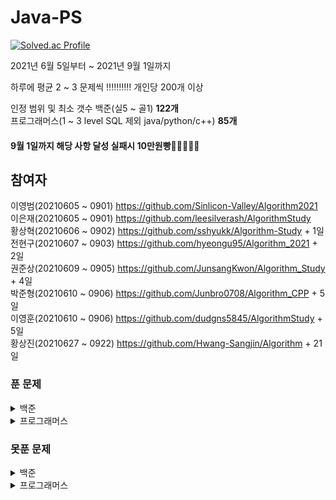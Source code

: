 # Java-PS

[![Solved.ac Profile](http://mazassumnida.wtf/api/v2/generate_badge?boj=dudqja8847)](https://solved.ac/dudqja8847/)  

2021년 6월 5일부터 ~ 2021년 9월 1일까지

하루에 평균 2 ~ 3 문제씩 ‼‼‼‼‼ 개인당 200개 이상 

인정 범위 및 최소 갯수
백준(실5 ~ 골1) **122개**  
프로그래머스(1 ~ 3 level SQL 제외 java/python/c++) **85개**  

#### 9월 1일까지 해당 사항 달성 실패시 10만원빵🤲🤲🤲🤲🤲  

## 참여자  
이영범(20210605 ~ 0901) https://github.com/Sinlicon-Valley/Algorithm2021  
이은재(20210605 ~ 0901) https://github.com/leesilverash/AlgorithmStudy  
황상혁(20210606 ~ 0902) https://github.com/sshyukk/Algorithm-Study + 1일  
전현구(20210607 ~ 0903) https://github.com/hyeongu95/Algorithm_2021 + 2일  
권준상(20210609 ~ 0905) https://github.com/JunsangKwon/Algorithm_Study + 4일  
박준형(20210610 ~ 0906) https://github.com/Junbro0708/Algorithm_CPP + 5일  
이영훈(20210610 ~ 0906) https://github.com/dudgns5845/AlgorithmStudy + 5일  
황상진(20210627 ~ 0922) https://github.com/Hwang-Sangjin/Algorithm + 21일  

### 푼 문제
<details>
    <summary>백준</summary>

| 문제 | 제목 | 유형 | 비고 |
|:------:|:------:|:------:|:------:|
|백준 1003|피보나치 함수|DP|⁉|
|백준 1010|다리 놓기|DP||
|백준 1026|보물|Sorting||
|백준 1051|숫자 정사각형|Implement, Brute Force||
|백준 1158|요세푸스 문제|Queue||
|백준 1292|쉽게 푸는 문제|Implement||
|백준 1389|케빈 베이컨의 6단계 법칙|Floyd Warshall, BFS||
|백준 1406|에디터|Stack||
|백준 1439|뒤집개|Greedy||
|백준 1461|도서관|Greedy||
|백준 1463|뒤집개|DP|💦|
|백준 1475|방번호|Implement||
|백준 1620|나는야 포켓몬 마스터 이다솜|HashMap||
|백준 1655|가운데를 말해요|Priority Queue||
|백준 1697|숨바꼭질|BFS||
|백준 1744|수 묶기|Greedy||
|백준 1753|최단경로|Dijkstra, Priority Queue||
|백준 1759|암호 만들기|Combination, Backtracking||
|백준 1874|스택 수열|Stack||
|백준 1904|01타일|DP||
|백준 1916|최소비용 구하기|Dijkstra, Priority Queue||
|백준 1926|그림|BFS||
|백준 1927|최소 힙|Priority Queue||
|백준 1931|회의실 배정|Greedy||
|백준 1946|신입사원|Greedy||
|백준 1966|프린터 Queue|Queue, Priority Queue||
|백준 1987|알파벳|DFS||
|백준 2164|카드 2|Queue||
|백준 2212|센서|Greedy||
|백준 2407|조합|Combination, DP||
|백준 2457|공주님의 정원|Greedy|💦|
|백준 2493|탑|Stack||
|백준 2577|숫자의 개수|String||
|백준 2583|영역 구하기|BFS||
|백준 2644|촌수계산|BFS||
|백준 2696|중앙값 구하기|Priority Queue||
|백준 2799|블라인드|Implement||
|백준 2839|설탕배달|DP||
|백준 2847|게임을 만든 동준이|Greedy||
|백준 2947|나무조각|Simulation||
|백준 2960|에라토스테네스의 체|Implement||
|백준 3190|뱀|Implement||
|백준 4179|불!|BFS||
|백준 4963|섬의 개수|BFS||
|백준 5430|AC|Implement||
|백준 5567|결혼식|Implement, Graph Search, BFS||
|백준 6593|상범 빌딩|Graph, BFS||
|백준 6603|로또|Combination, Backtracking||
|백준 7576|토마토|BFS||
|백준 7562|나이트의 이동|BFS||
|백준 9184|신나는 함수 실행|DP||
|백준 9461|파도반 수열|DP||
|백준 9625|BABBA|DP||
|백준 9663|N-Queen|Backtracking|💦|
|백준 10026|적록색약|BFS||
|백준 10157|자리배정|Implement||
|백준 10807|개수 세기|Implement||
|백준 10814|나이순 Sorting|Sorting||
|백준 10816|숫자 카드2|HashMap||
|백준 10828|Stack|Stack||
|백준 10845|Queue|Queue||
|백준 10972|다음 순열|Permutation||
|백준 10973|이전 순열|Permutation||
|백준 11047|동전 0|Greedy||
|백준 11279|최대 힙|Priority Queue||
|백준 11286|절댓값 힙|Priority Queue||
|백준 11399|ATM|Greedy||
|백준 11403|경로 찾기|Floyd Warshall||
|백준 11404|플로이드|Floyd Warshall||
|백준 11501|주식|Greedy||
|백준 11651|좌표 정렬하기2|Sorting||
|백준 11724|연결 요소의 개수|BFS||
|백준 11866|요세푸스 문제 0|Queue||
|백준 14940|쉬운 최단거리|Graph, BFS||
|백준 15686|치킨 배달|Implement|👍|
|백준 13305|주유소|Greedy|💦|
|백준 15649|N과 M(1)|Backtracking||
|백준 15650|N과 M(2)|Backtracking||
|백준 15651|N과 M(3)|Backtracking||
|백준 15652|N과 M(4)|Backtracking||
|백준 15654|N과 M(5)|Backtracking||
|백준 15655|N과 M(6)|Backtracking||
|백준 15656|N과 M(7)|Backtracking||
|백준 15657|N과 M(8)|Backtracking||
|백준 15663|N과 M(9)|Backtracking||
|백준 15903|카드 합체 놀이|Greedy, Priority Queue||
|백준 11650|좌표 정렬하기|Sorting||
|백준 17219|비밀번호 찾기|HashMap||
|백준 17298|오큰수|Stack|💦|

</details>

<details>
    <summary>프로그래머스</summary>

| 문제 | 제목 | 유형 | 비고 |
|:------:|:------:|:------:|:------:|
|프로그래머스|기능 개발|Stack, Queue||
|프로그래머스|다리를 지나는 트럭|Queue||
|프로그래머스|프린터|Queue||
|프로그래머스|주식가격|Stack, Queue||
|프로그래머스|K번째 수|Sorting||
|프로그래머스|포켓몬|HashSet||
|프로그래머스|크레인 인형뽑기 게임|Stack, Implement|2019 카카오 개발자 겨울 인턴십|
|프로그래머스|신규 아이디 추천|String, Implement|2021 KAKAO BLIND RECRUITMENT|
|프로그래머스|완주하지 못한 선수|HashMap||
|프로그래머스|가운데 글자 가져오기|String||
|프로그래머스|키패드 누르기|Implement|2020 카카오 인턴십|
|프로그래머스|모의고사|Brute Force, Implement||
|프로그래머스|로또의 최고 순위와 최저 순위|Implement|2021 Dev-Matching: 웹 백엔드 개발자(상반기)|
|프로그래머스|내적|Implement|월간 코드 챌린지 시즌1|
|프로그래머스|실패율|Implement, Sorting|2019 KAKAO BLIND RECRUITMENT|
|프로그래머스|2016|Implement||
|프로그래머스|두 개 뽑아서 더하기|HashSet|월간 코드 챌린지 시즌1|
|프로그래머스|비밀지도|Implement|2018 KAKAO BLIND RECRUITMENT|
|프로그래머스|진법 뒤집기|Implement|월간 코드 챌린지 시즌 1|
|프로그래머스|음양 더하기|Implement|월간 코드 챌린지 시즌 2|
|프로그래머스|예산|Greedy|Summer/Winter Coding(~2018)|
|프로그래머스|체육복|Greedy||
|프로그래머스|약수의 개수와 덧셈|Implement|월간 코드 챌린지 시즌 2|
|프로그래머스|같은 숫자는 싫어|Implement||
|프로그래머스|하샤드 수|Implement||
|프로그래머스|나누어 떨어지는 숮자 배열|Implement||
|프로그래머스|두 정수 사이의 합|Implement||
|프로그래머스|오픈채팅방|HashMap, Implement|2019 KAKAO BLIND RECRUITMENT|
|프로그래머스|다트게임|String, Implement|2018 KAKAO BLIND RECRUITMENT|
|프로그래머스|서울에서 김서방 찾기|Implement||
|프로그래머스|String 내 p와 y의 개수|Implement||
|프로그래머스|수박수박수박수박수박수?|Implement||
|프로그래머스|문자열을 정수로 바꾸기|Implement||
|프로그래머스|이상한 문자 만들기|Implement||
|프로그래머스|직사각형 별찍기|Implement||
|프로그래머스|콜라츠 추측|Implement||
|프로그래머스|x만큼 간격이 있는 n개의 숫자|Implement||
|프로그래머스|짝수와 홀수|Implement||
|프로그래머스|행렬의 덧셈|Implement||
|프로그래머스|평균 구하기|Implement||
|프로그래머스|정수 제곱근 판별|Implement||
|프로그래머스|더 맵게|Priority Queue||
|프로그래머스|게임 맵 최단거리|BFS|찾아라 프로그래밍 마에스터|
|프로그래머스|프린터|Queue, Implement||
|프로그래머스|카카오프렌즈 컬러링북|BFS|2017 카카오코드 예선|
|프로그래머스|프렌즈4블록|Implement, Brute Force|2018 KAKAO BLIND RECRUITMENT|
|프로그래머스|올바른 괄호|Stack||
|프로그래머스|땅따먹기|DP||
|프로그래머스|타겟 넘버|DFS||
|프로그래머스|카펫|Brute Force, Implement||
|프로그래머스|가장 큰 수|Greedy, Implement|
|프로그래머스|전화번호 목록|Hash||
|프로그래머스|네트워크|BFS, Graph||
|프로그래머스|짝지어 제거하기|Stack|2017 팁스타운|
|프로그래머스|메뉴 리뉴얼|HashMap, 조합|2021 KAKAO BLIND RECRUITMENT|

</details>

### 못푼 문제

<details>
    <summary>백준</summary>

| 문제 | 제목 | 유형 | 비고 |
|:------:|:------:|:------:|:------:|
|백준 2468|안전영역|BFS||
|백준 15683|감시|Simulation||

</details>
<details>
    <summary>프로그래머스</summary>

<!-- summary 아래 한칸 공백 두고 내용 삽입 -->

</details>


